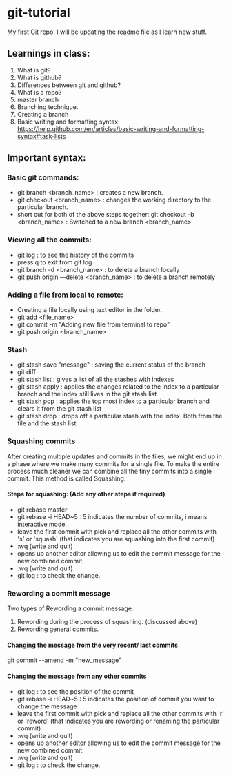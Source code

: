 # git-tutorial
My first Git repo. I will be updating the readme file as I learn new stuff.

## Learnings in class:
1. What is git?
2. What is github?
3. Differences between git and github?
4. What is a repo?
5. master branch
6. Branching technique.
7. Creating a branch
8. Basic writing and formatting syntax: https://help.github.com/en/articles/basic-writing-and-formatting-syntax#task-lists

## Important syntax:

### Basic git commands:
- git branch <branch_name> : creates a new branch.
- git checkout <branch_name> : changes the working directory to the particular branch.
- short cut for both of the above steps together: git checkout -b <branch_name> : Switched to a new branch <branch_name>

### Viewing all the commits:
- git log : to see the history of the commits
- press q to exit from git log
- git branch -d <branch_name> : to delete a branch locally
- git push origin —delete <branch_name> : to delete a branch remotely 


### Adding a file from local to remote:
- Creating a file locally using text editor in the folder.
- git add <file_name>
- git commit -m "Adding new file from terminal to repo"
- git push origin <branch_name>

### Stash
- git stash save "message" : saving the current status of the branch
- git diff
- git stash list : gives a list of all the stashes with indexes
- git stash apply <index> : applies the changes related to the index to a particular branch and the index still lives in the git stash list
- git stash pop : applies the top most index to a particular branch and clears it from the git stash list
- git stash drop <index> : drops off a particular stash with the index. Both from the file and the stash list.

### Squashing commits
After creating multiple updates and commits in the files, we might end up in a phase where we make many commits for a single file. To make the entire process much cleaner we can combine all the tiny commits into a single commit. This method is called Squashing.

#### Steps for squashing: (Add any other steps if required)
- git rebase master
- git rebase -i HEAD~5 : 5 indicates the number of commits, i means interactive mode.
- leave the first commit with pick and replace all the other commits with 's' or 'squash' (that indicates you are squashing into the first commit)
- :wq (write and quit)
- opens up another editor allowing us to edit the commit message for the new combined commit.
- :wq (write and quit)
- git log : to check the change.

### Rewording a commit message
Two types of Rewording a commit message:
1. Rewording during the process of squashing. (discussed above)
2. Rewording general commits.

#### Changing the message from the very recent/ last commits
git commit --amend -m "new_message"

#### Changing the message from any other commits
- git log : to see the position of the commit
- git rebase -i HEAD~5 : 5 indicates the position of commit you want to change the message
- leave the first commit with pick and replace all the other commits with 'r' or 'reword' (that indicates you are rewording or renaming the particular commit)
- :wq (write and quit)
- opens up another editor allowing us to edit the commit message for the new combined commit.
- :wq (write and quit)
- git log : to check the change.
